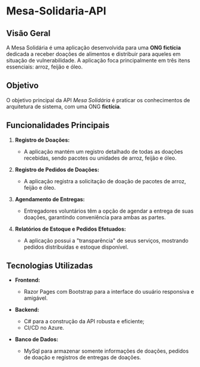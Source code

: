 # Mesa-Solidaria-API

## Visão Geral

A Mesa Solidária é uma aplicação desenvolvida para uma **ONG fictícia** dedicada a receber doações de alimentos e distribuir para aqueles em situação de vulnerabilidade. A aplicação foca principalmente em três itens essenciais: arroz, feijão e óleo.

## Objetivo

O objetivo principal da API *Mesa Solidária* é praticar os conhecimentos de arquitetura de sistema, com uma ONG **fictícia**.

## Funcionalidades Principais

1. **Registro de Doações:**
   - A aplicação mantém um registro detalhado de todas as doações recebidas, sendo pacotes ou unidades de arroz, feijão e óleo.

1. **Registro de Pedidos de Doações:**
   - A aplicação registra a solicitação de doação de pacotes de arroz, feijão e óleo.

2. **Agendamento de Entregas:**
   - Entregadores voluntários têm a opção de agendar a entrega de suas doações, garantindo conveniência para ambas as partes.

3. **Relatórios de Estoque e Pedidos Efetuados:**
   - A aplicação possui a "transparência" de seus serviços, mostrando pedidos distribuídas e estoque disponível.

## Tecnologias Utilizadas

- **Frontend:**
  - Razor Pages com Bootstrap para a interface do usuário responsiva e amigável.

- **Backend:**
  - C# para a construção da API robusta e eficiente;
  - CI/CD no Azure.

- **Banco de Dados:**
  - MySql para armazenar somente informações de doações, pedidos de doação e registros de entregas de doações.
